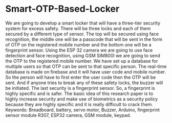 # Smart-OTP-Based-Locker
We are going to develop a smart locker that will have a three-tier security system for excess
safety. There will be three locks and each of them secured by a different type of sensor. The top
will be secured using face recognition, the middle one will be a passcode that will be sent in the
form of OTP on the registered mobile number and the bottom one will be a fingerprint sensor.
Using the ESP 32 camera we are going to use face detection and face recognition, using GSM
SIM800l we are going to send the OTP to the registered mobile number. We have set up a
database for multiple users so that OTP can be sent to that specific person. The real-time
database is made on firebase and it will have user code and mobile number. So the person will
have to first enter the user code then the OTP will be sent. And if anyone tries to break any of
these safety locks, the buzzer will be initiated. The last security is a fingerprint sensor. So, a
fingerprint is highly specific and is safer. The basic idea of this research paper is to highly
increase security and make use of biometrics as a security policy because they are highly specific
and it is really difficult to crack them.
Keywords: Breadboard, battery, servo motor, Buzzer, Arduino, fingerprint sensor module R307,
ESP32 camera, GSM module, keypad.

